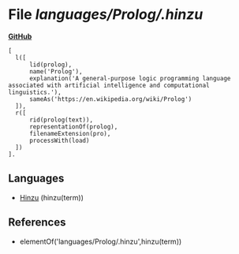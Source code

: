 # File _languages/Prolog/.hinzu_
**[GitHub](https://github.com/softlang/yas/blob/master/languages/Prolog/.hinzu)**
```
[
  l([
      lid(prolog),
      name('Prolog'),
      explanation('A general-purpose logic programming language associated with artificial intelligence and computational linguistics.'),
      sameAs('https://en.wikipedia.org/wiki/Prolog')
  ]),
  r([
      rid(prolog(text)),
      representationOf(prolog),
      filenameExtension(pro),
      processWith(load)
  ])
].
```

## Languages
* [Hinzu](../languages/Hinzu.md) (hinzu(term))

## References
* elementOf('languages/Prolog/.hinzu',hinzu(term))
